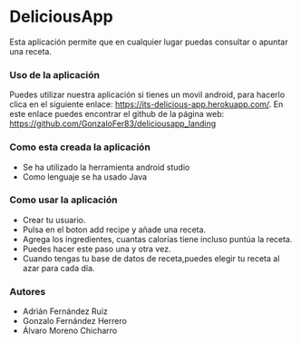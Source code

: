 # DeliciousApp
Esta aplicación permite que en cualquier lugar puedas consultar o apuntar una receta.

### Uso de la aplicación
Puedes utilizar nuestra aplicación si tienes un movil android, para hacerlo
clica en el siguiente enlace: https://its-delicious-app.herokuapp.com/.
En este enlace puedes encontrar el github de la página web: https://github.com/GonzaloFer83/deliciousapp_landing


### Como esta creada la aplicación 
- Se ha utilizado la herramienta android studio
- Como lenguaje se ha usado Java

### Como usar la aplicación 
 * Crear tu usuario.
 * Pulsa en el boton add recipe y añade una receta.
 * Agrega los ingredientes, cuantas calorías tiene incluso puntúa la receta.
 * Puedes hacer este paso una y otra vez.
 * Cuando tengas tu base de datos de receta,puedes elegir tu receta al azar para cada día.
 
### Autores
   * Adrián Fernández Ruiz 
   * Gonzalo Fernández Herrero
   * Álvaro Moreno Chicharro
